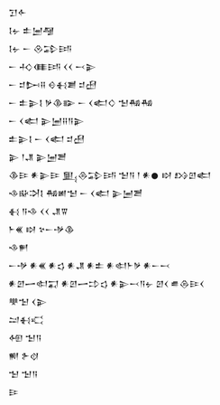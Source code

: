 <div class='block'>
<div class='line'>𒋛𒅆</div>
<div class='line'>𒋙𒉡 𒉺𒅁𒆷</div>
<div class='line'>𒋙𒉡 𒀸 𒊮𒁉𒅀</div>
<div class='line'>𒀸 𒈧𒈪𒅀 𒌋𒌋 𒁁𒉌</div>
<div class='line'>𒀸 𒄑𒄖𒍝 𒄰𒈬𒋢 𒄑𒍎</div>
<div class='line'>𒀸 𒉺𒉌𒋙 𒃻𒆠𒅔 𒀸 𒌋𒅗𒄭 𒈠𒄀𒄀</div>
<div class='line'>𒀸 𒌋𒅗 𒉌𒅁𒍝𒀀𒉌</div>
<div class='line'>𒉺𒉌𒋙 𒀸 𒌋𒅗 𒄑𒍎</div>
<div class='line'>𒉌 𒁹𒂗 𒉌𒅁𒍪</div>
<div class='line'>𒆠𒄿 𒀭𒉌𒄿 𒅅𒁲𒁉𒅀 𒈠𒀀 𒁹 𒀭𒊹 𒊭 𒋳𒇻𒅗</div>
<div class='line'>𒈾𒄫𒋫𒋙 𒄀𒅖𒈠 𒀸 𒌋𒅗 𒉌𒅁𒍪</div>
<div class='line'>𒈬 𒀀𒈾 𒌋𒌋 𒂗𒐊</div>
<div class='line'>𒈨𒌍 𒊭 𒆳𒀸𒋩𒆠</div>
<div class='line'>𒈾𒂍</div>
<div class='line'>𒀸𒋩 𒀭𒌍 𒀭𒌓 𒀭𒂗 𒀭𒉺 𒀭𒊕𒈨𒃻 𒀭𒀸𒁁</div>
<div class='line'>𒀭𒇻𒅂𒊕𒍑 𒀭𒇻𒅂𒄞𒌓 𒀭𒉌𒁁𒀀𒉡 𒇻𒌋 𒌑𒁲𒄿𒌋</div>
<div class='line'>𒋧𒈠 𒌋𒉌</div>
<div class='line'>𒁺𒈬𒄣</div>
<div class='line'>𒅇 𒈠𒀀</div>
<div class='line'>𒆍 𒉿𒋼</div>
<div class='line'>𒈠 𒈠𒀀</div>
<div class='line'>𒄿</div>
</div>
